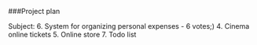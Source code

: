 ###Project plan

Subject:
6. System for organizing personal expenses - 6 votes;)
4. Cinema online tickets
5. Online store
7. Todo list